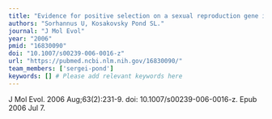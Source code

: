```yaml
---
title: "Evidence for positive selection on a sexual reproduction gene in the diatom genus Thalassiosira (Bacillariophyta)"
authors: "Sorhannus U, Kosakovsky Pond SL."
journal: "J Mol Evol"
year: "2006"
pmid: "16830090"
doi: "10.1007/s00239-006-0016-z"
url: "https://pubmed.ncbi.nlm.nih.gov/16830090/"
team_members: ['sergei-pond']
keywords: [] # Please add relevant keywords here
---
```

J Mol Evol. 2006 Aug;63(2):231-9. doi: 10.1007/s00239-006-0016-z. Epub 2006 Jul 7.